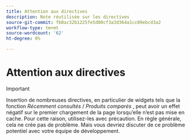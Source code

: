 ```yaml
---
title: Attention aux directives
description: Note réutilisée sur les directives
source-git-commit: fb0ac32b1225fe5d00cf3a3d364a1cc09ebcd3a2
workflow-type: tm+mt
source-wordcount: '62'
ht-degree: 0%

---
```


# Attention aux directives

>[!IMPORTANT]
>
>Insertion de nombreuses directives, en particulier de widgets tels que la fonction _Récemment consultés_ / _Produits comparés_ , peut avoir un effet négatif sur le premier chargement de la page lorsqu’elle n’est pas mise en cache. Pour cette raison, utilisez-les avec précaution. En règle générale, cela ne crée pas de problème. Mais vous devriez discuter de ce problème potentiel avec votre équipe de développement.
